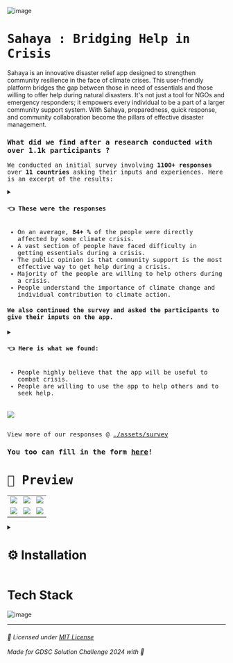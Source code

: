 ![image](https://github.com/sr2echa/sahaya/assets/65058816/560e2f35-633e-479b-b619-ad36d94d983b)

# <samp>Sahaya : Bridging Help in Crisis</samp>
Sahaya is an innovative disaster relief app designed to strengthen community resilience in the face of climate crises. This user-friendly platform bridges the gap between those in need of essentials and those willing to offer help during natural disasters. It's not just a tool for NGOs and emergency responders; it empowers every individual to be a part of a larger community support system. With Sahaya, preparedness, quick response, and community collaboration become the pillars of effective disaster management.

<samp>
<summary> <h3>What did we find after a research conducted with over <b>1.1k participants</b> ?</h3> </summary>

We conducted an initial survey involving <b>1100+ responses</b> over <b>11 countries</b> asking their inputs and experiences. Here is an excerpt of the results:

<details>
<summary> <h4> 👈 These were the responses </h4> </summary>
<table>
  <tr>
    <td> <img src="./assets/survey/Q6.png"> </td>
    <td> <img src="./assets/survey/Q7.png"> </td>
  </tr>
    <tr>
        <td> <img src="./assets/survey/Q8.png"> </td>
        <td> <img src="./assets/survey/Q9.png"> </td>
    </tr>
    <tr>
        <td> <img src="./assets/survey/Q10.png"> </td>
        <td> <img src="./assets/survey/Q11.png"> </td>
    </tr>
    <tr>
        <td> <img src="./assets/survey/Q12.png"> </td>
        <td> <img src="./assets/survey/Q5.png"> </td>
</table>
</details>

- On an average, <b> 84+ % </b> of the people were directly affected by some climate crisis. <br> 
- A vast section of people have faced difficulty in getting essentials during a crisis. <br>
- The public opinion is that community support is the most effective way to get help during a crisis. <br>
- Majority of the people are willing to help others during a crisis. <br>
- People understand the importance of climate change and individual contribution to climate action. <br>

<h4> We also continued the survey and asked the participants to give their inputs on the app. </h4>

<details>
<summary> <h4> 👈 Here is what we found: </h4> </summary>

<table>
  <tr>
    <td> <img src="./assets/survey/Q1.png"> </td>
    <td> <img src="./assets/survey/Q4.png"> </td>
    </tr>
</table>
</details>

- People highly believe that the app will be useful to combat crisis. <br>
- People are willing to use the app to help others and to seek help. <br>
<br>
<img src="https://github.com/sr2echa/sahaya/assets/65058816/ae8135c2-7eba-44a9-a98d-f0202426fbda" width=600 align=center>


<br> View more of our responses @ [./assets/survey](./assets/survey)

<h3> 
  
  You too can fill in the form [here](https://forms.gle/M3ubWpjqPQrtxnkh6)! 
  
</h3>

# 📱 Preview

<table>
  <tr>
    <td><img src="https://github.com/sr2echa/sahaya/assets/65058816/6ea2f6d7-70d1-4206-bc2b-58add2264b74"></td>
    <td><img src="https://github.com/sr2echa/sahaya/assets/65058816/6a4dbc9c-9198-4a29-9ffe-814277206b00"></td>
    <td><img src="https://github.com/sr2echa/sahaya/assets/65058816/78ef638a-f1f9-4242-b635-7779e2d3e711"></td>
  </tr>
  <tr>
    <td><img src="https://github.com/sr2echa/sahaya/assets/65058816/60502bc9-5ec9-4790-b042-bcdad9ebaa3c"></td>
    <td><img src="https://github.com/sr2echa/sahaya/assets/65058816/c7ba6e3a-4729-4955-85e3-a56a724bc521"></td>
    <td><img src="https://github.com/sr2echa/sahaya/assets/65058816/bdfb04df-c0f6-4dda-a943-3641eea23ae5"></td>
  </tr>
</table>

</samp>


<details>
<summary>

# ⚙️ Installation
</summary>


### 📝 Prerequisites:

Ensure that you have the following tools and resources installed before using Sahaya:

1. **Flutter** 
2. **Android Studio** 
3. **Python** 
4. **Gemini API** .
5. **Google Cloud Platform (GCP) Account** 
6. **Firebase** 
7. **pnpm**


### 🪴 Usage:

Follow these steps to set up and run Sahaya:

#### 1. Clone the repository:

    git clone https://github.com/sr2echa/sahaya.git

#### 2. Navigate to the project directory:

    cd sahaya

#### 3. Check Flutter dependencies:

    flutter pub get

#### 4. Update `.env`
#### 5. Open a `simulator`

#### 6. Run the application:

    turbo dev
######    or with a filter for mobile:
    turbo dev --filter=mobile


**These steps will ensure a smooth setup and execution of Sahaya on your local machine**
</details>


# Tech Stack
</samp>

![image](https://github.com/sr2echa/sahaya/assets/65058816/4cb4087d-f824-4b0f-b477-a41ad6a9312b)

--- 
<h6> 

📜 Licensed under [MIT License](./LICENSE) <br><br>
 Made for GDSC Solution Challenge 2024 with 💖

</h6>

